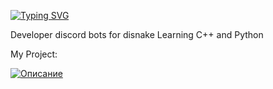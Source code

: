 [![Typing SVG](https://readme-typing-svg.herokuapp.com?color=%e292ee&lines=Hello!+I'm+Malix)](https://git.io/typing-svg)

Developer discord bots for disnake
Learning C++ and Python 

My Project:

[![Описание](https://media.discordapp.net/attachments/1025371600922611742/1061723917678551050/imgonline-com-ua-Shape-ytA3LtnDI8wQ9nZ.png?width=50&height=50)](https://discord.gg/SpTBwz4xsa)
